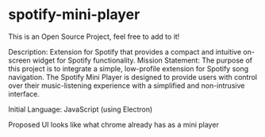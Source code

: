 # spotify-mini-player
This is an Open Source Project, feel free to add to it!

Description: Extension for Spotify that provides a compact and intuitive on-screen widget for Spotify functionality.
Mission Statement: 
  The purpose of this project is to integrate a simple, low-profile extension for Spotify song navigation. The Spotify Mini Player is designed to provide users with control over their music-listening experience with a simplified and non-intrusive interface.

Initial Language: JavaScript (using Electron)

Proposed UI looks like what chrome already has as a mini player


